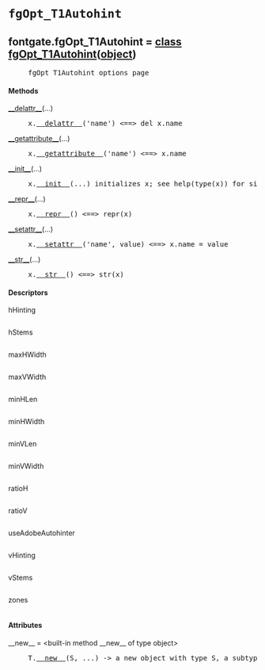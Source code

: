 

<a name="fontgate.fgOpt_T1Autohint"></a>

# `fgOpt_T1Autohint`


<dt class="class"><h2><span class="class-name">fontgate.fgOpt_T1Autohint</span> = <a name="fontgate.fgOpt_T1Autohint" href="#fontgate.fgOpt_T1Autohint">class fgOpt_T1Autohint</a>(<a href="./__builtin__.html#object">object</a>)</h2></dt><dd class="class"><dd>


<pre class="doc" markdown="0">fgOpt_T1Autohint options page</pre>


</dd><h4 class="head-methods">Methods </h4><dl class="function"><dt><a name="fgOpt_T1Autohint-__delattr__" href="#fgOpt_T1Autohint-__delattr__"><span class="function-name">__delattr__</span></a><span class="argspec">(...)</span></dt><dd>

<pre class="doc" markdown="0">x.<a href="#fontgate.fgOpt_T1Autohint-__delattr__">__delattr__</a>('name') <==> del x.name</pre>

</dd></dl>
<dl class="function"><dt><a name="fgOpt_T1Autohint-__getattribute__" href="#fgOpt_T1Autohint-__getattribute__"><span class="function-name">__getattribute__</span></a><span class="argspec">(...)</span></dt><dd>

<pre class="doc" markdown="0">x.<a href="#fontgate.fgOpt_T1Autohint-__getattribute__">__getattribute__</a>('name') <==> x.name</pre>

</dd></dl>
<dl class="function"><dt><a name="fgOpt_T1Autohint-__init__" href="#fgOpt_T1Autohint-__init__"><span class="function-name">__init__</span></a><span class="argspec">(...)</span></dt><dd>

<pre class="doc" markdown="0">x.<a href="#fontgate.fgOpt_T1Autohint-__init__">__init__</a>(...) initializes x; see help(type(x)) for signature</pre>

</dd></dl>
<dl class="function"><dt><a name="fgOpt_T1Autohint-__repr__" href="#fgOpt_T1Autohint-__repr__"><span class="function-name">__repr__</span></a><span class="argspec">(...)</span></dt><dd>

<pre class="doc" markdown="0">x.<a href="#fontgate.fgOpt_T1Autohint-__repr__">__repr__</a>() <==> repr(x)</pre>

</dd></dl>
<dl class="function"><dt><a name="fgOpt_T1Autohint-__setattr__" href="#fgOpt_T1Autohint-__setattr__"><span class="function-name">__setattr__</span></a><span class="argspec">(...)</span></dt><dd>

<pre class="doc" markdown="0">x.<a href="#fontgate.fgOpt_T1Autohint-__setattr__">__setattr__</a>('name', value) <==> x.name = value</pre>

</dd></dl>
<dl class="function"><dt><a name="fgOpt_T1Autohint-__str__" href="#fgOpt_T1Autohint-__str__"><span class="function-name">__str__</span></a><span class="argspec">(...)</span></dt><dd>

<pre class="doc" markdown="0">x.<a href="#fontgate.fgOpt_T1Autohint-__str__">__str__</a>() <==> str(x)</pre>

</dd></dl>

  <h4 class="head-desc">Descriptors </h4><dl class="descriptor"><dt>hHinting</dt>
<dd>

<pre class="doc" markdown="0"></pre>

</dd>
</dl>
<dl class="descriptor"><dt>hStems</dt>
<dd>

<pre class="doc" markdown="0"></pre>

</dd>
</dl>
<dl class="descriptor"><dt>maxHWidth</dt>
<dd>

<pre class="doc" markdown="0"></pre>

</dd>
</dl>
<dl class="descriptor"><dt>maxVWidth</dt>
<dd>

<pre class="doc" markdown="0"></pre>

</dd>
</dl>
<dl class="descriptor"><dt>minHLen</dt>
<dd>

<pre class="doc" markdown="0"></pre>

</dd>
</dl>
<dl class="descriptor"><dt>minHWidth</dt>
<dd>

<pre class="doc" markdown="0"></pre>

</dd>
</dl>
<dl class="descriptor"><dt>minVLen</dt>
<dd>

<pre class="doc" markdown="0"></pre>

</dd>
</dl>
<dl class="descriptor"><dt>minVWidth</dt>
<dd>

<pre class="doc" markdown="0"></pre>

</dd>
</dl>
<dl class="descriptor"><dt>ratioH</dt>
<dd>

<pre class="doc" markdown="0"></pre>

</dd>
</dl>
<dl class="descriptor"><dt>ratioV</dt>
<dd>

<pre class="doc" markdown="0"></pre>

</dd>
</dl>
<dl class="descriptor"><dt>useAdobeAutohinter</dt>
<dd>

<pre class="doc" markdown="0"></pre>

</dd>
</dl>
<dl class="descriptor"><dt>vHinting</dt>
<dd>

<pre class="doc" markdown="0"></pre>

</dd>
</dl>
<dl class="descriptor"><dt>vStems</dt>
<dd>

<pre class="doc" markdown="0"></pre>

</dd>
</dl>
<dl class="descriptor"><dt>zones</dt>
<dd>

<pre class="doc" markdown="0"></pre>

</dd>
</dl>

  <h4 class="head-attrs">Attributes </h4><dl><dt><span class="other-name">__new__</span> = &lt;built-in method __new__ of type object&gt;<dd>

<pre class="doc" markdown="0">T.<a href="#fontgate.fgOpt_T1Autohint-__new__">__new__</a>(S, ...) -> a new object with type S, a subtype of T</pre>

</dd></dl>
</dd>
